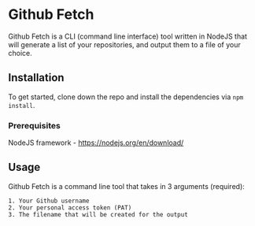 # Github Fetch 

Github Fetch is a CLI (command line interface) tool written in NodeJS that will generate a list of your repositories, and output them to a file of your choice. 

## Installation

To get started, clone down the repo and install the dependencies via `npm install`.

### Prerequisites

NodeJS framework - https://nodejs.org/en/download/

## Usage

Github Fetch is a command line tool that takes in 3 arguments (required):  

    1. Your Github username
    2. Your personal access token (PAT)
    3. The filename that will be created for the output